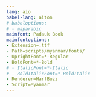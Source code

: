 ```yaml
---
lang: aio
babel-lang: aiton
# babeloptions:
# - maparabic
mainfont: Padauk Book
mainfontoptions:
- Extension=.ttf
- Path=scripts/myanmar/fonts/
- UprightFont=*-Regular
- BoldFont=*-Bold
# - ItalicFont=*-Italic
# - BoldItalicFont=*-BoldItalic
- Renderer=HarfBuzz
- Script=Myanmar
---
```

